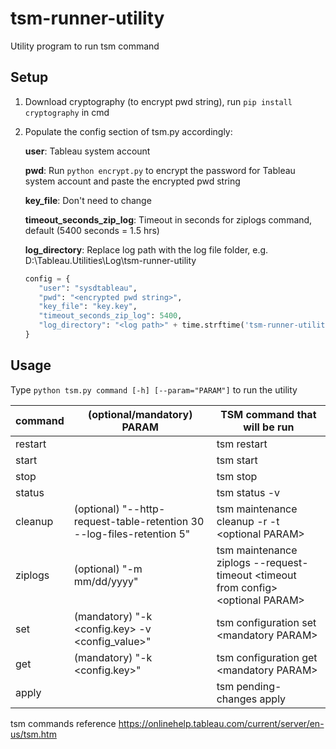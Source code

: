 # tsm-runner-utility

Utility program to run tsm command

## Setup

1. Download cryptography (to encrypt pwd string), run `pip install cryptography` in cmd

2. Populate the config section of tsm.py accordingly:
   
    **user**: Tableau system account

    **pwd**: Run `python encrypt.py` to encrypt the password for Tableau system account and paste the encrypted pwd string

    **key_file**: Don't need to change

    **timeout_seconds_zip_log**: Timeout in seconds for ziplogs command, default (5400 seconds = 1.5 hrs)

    **log_directory**: Replace log path with the log file folder, e.g. D:\\Tableau.Utilities\\Log\\tsm-runner-utility

    ```python
   config = {
       "user": "sysdtableau",
       "pwd": "<encrypted pwd string>",
       "key_file": "key.key",
       "timeout_seconds_zip_log": 5400,
       "log_directory": "<log path>" + time.strftime('tsm-runner-utility_%Y%m%d.log')
   }
   ```

## Usage

Type `python tsm.py command [-h] [--param="PARAM"]` to run the utility

| command | (optional/mandatory) PARAM | TSM command that will be run | 
| -------- | -------- | -------- |
| restart   || tsm restart   |
| start   || tsm start   |
| stop   || tsm stop   |
| status   || tsm status -v   |
| cleanup   | (optional) "--http-request-table-retention 30 --log-files-retention 5"| tsm maintenance cleanup -r -t &lt;optional PARAM&gt;   |
| ziplogs   | (optional) "-m mm/dd/yyyy"| tsm maintenance ziplogs --request-timeout &lt;timeout from config&gt; &lt;optional PARAM&gt;   |
| set   | (mandatory) "-k &lt;config.key&gt; -v &lt;config_value&gt;"| tsm configuration set &lt;mandatory PARAM&gt;   |
| get   | (mandatory) "-k &lt;config.key&gt;"| tsm configuration get &lt;mandatory PARAM&gt;   |
| apply   | | tsm pending-changes apply   |

tsm commands reference https://onlinehelp.tableau.com/current/server/en-us/tsm.htm